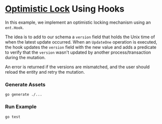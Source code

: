 # [Optimistic Lock](https://en.wikipedia.org/wiki/Optimistic_concurrency_control) Using Hooks

In this example, we implement an optimistic locking mechanism using an `ent.Hook`.

The idea is to add to our schema a `version` field that holds the Unix time of when the latest update occurred.
When an `UpdateOne` operation is executed, the hook updates the `version` field with the new value and adds a predicate
to verify that the `version` wasn't updated by another process/transaction during the mutation.

An error is returned if the versions are mismatched, and the user should reload the entity and retry the mutation.

### Generate Assets

```console
go generate ./...
```

### Run Example

```console
go test
```
